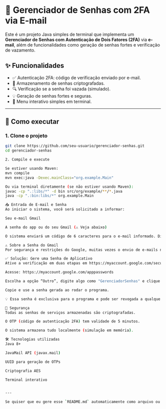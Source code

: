 # 🔐 Gerenciador de Senhas com 2FA via E-mail

Este é um projeto Java simples de terminal que implementa um **Gerenciador de Senhas com Autenticação de Dois Fatores (2FA)** via **e-mail**, além de funcionalidades como geração de senhas fortes e verificação de vazamento.

## ✨ Funcionalidades

- ✅ Autenticação 2FA: código de verificação enviado por e-mail.
- 🔑 Armazenamento de senhas criptografadas.
- 🔍 Verificação se a senha foi vazada (simulado).
- 💡 Geração de senhas fortes e seguras.
- 🧠 Menu interativo simples em terminal.

---

## 🚀 Como executar

### 1. Clone o projeto

```bash
git clone https://github.com/seu-usuario/gerenciador-senhas.git
cd gerenciador-senhas

2. Compile e execute

Se estiver usando Maven:
mvn compile
mvn exec:java -Dexec.mainClass="org.example.Main"

Ou via terminal diretamente (se não estiver usando Maven):
javac -cp ".:libs/*" -d bin src/org/example/**/*.java
java -cp ".:bin:libs/*" org.example.Main

📥 Entrada de E-mail e Senha
Ao iniciar o sistema, você será solicitado a informar:

Seu e-mail Gmail

A senha do app ou do seu Gmail (⚠️ Veja abaixo)

O sistema enviará um código de 6 caracteres para o e-mail informado. Digite esse código corretamente para acessar o menu do gerenciador.

⚠️ Sobre a Senha do Gmail
Por segurança e restrições do Google, muitas vezes o envio de e-mails não funciona com sua senha normal do Gmail.

✅ Solução: Gere uma Senha de Aplicativo
Ative a verificação em duas etapas em https://myaccount.google.com/security

Acesse: https://myaccount.google.com/apppasswords

Escolha a opção “Outro”, digite algo como "GerenciadorSenhas" e clique em Gerar.

Copie e use a senha gerada ao rodar o programa.

💡 Essa senha é exclusiva para o programa e pode ser revogada a qualquer momento.

🔐 Segurança
Todas as senhas de serviços armazenadas são criptografadas.

O OTP (código de autenticação 2FA) tem validade de 5 minutos.

O sistema armazena tudo localmente (simulação em memória).

🛠 Tecnologias utilizadas
Java 8+

JavaMail API (javax.mail)

UUID para geração de OTPs

Criptografia AES

Terminal interativo


---

Se quiser que eu gere esse `README.md` automaticamente como arquivo ou já inclua no seu projeto ZIP, posso fazer isso também.
